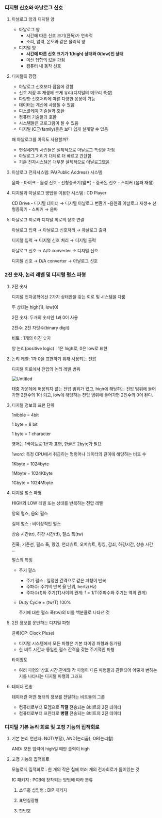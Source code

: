 ### 디지털 신호와 아날로그 신호

1. 아날로그 양과 디지털 양
    - 아날로그 양
        - 시간에 따른 신호 크기(진폭)가 연속적
        - 소리, 압력, 온도와 같은 물리적 양
    - 디지털 양
        - **시간에 따른 신호 크기가 1(high) 상태와 0(low)인 상태**
        - 이산 집합의 값을 가짐
        - 컴퓨터 내 동작 신호
        
2. 디지털의 장점
    - 아날로그 신호보다 잡음에 강함
    - 신호 저장 후 재생에 크게 유리(디지털의 메모리 특성)
    - 다양한 신호처리에 따른 다양한 응용이 가능
    - 데이터는 계산에 사용될 수 있음
    - 디스플레이 기술들과 호환
    - 컴퓨터 기술들과 호환
    - 시스템들은 프로그램이 될 수 있음
    - 디지털 IC군(family)들은 보다 쉽게 설계할 수 있음
    
    왜 아날로그를 아직도 사용할까?
    
    - 현실세계의 사건들은 실제적으로 아날로그 특성을 가짐
    - 아날로그 처리가 대체로 더 빠르고 간단함
    - 기존 전자시스템은 대부분 실제적으로 아날로그였음
    
3. 아날로그 전자시스템: PA(Public Address) 시스템
    
    음파 - 마이크 - 음성 신호 - 선형증폭기(앰프) - 증폭된 신호 - 스피커 (음파 재생)
    
4. 디지털과 아날로그 방법을 이용한 시스템 : CD Player
    
    CD Drive - 디지털 데이터 → 디지털 아날로그 변환기 -음원의 아날로그 재생→ 선형증폭기 - 스피커 → 음파
    

1. 아날로그 회로와 디지털 회로의 상호 연결
    
    아날로그 입력 → 아날로그 신호처리 → 아날로그 출력
    
    디지털 입력 → 디지털 신호 처리 → 디지털 출력
    
    아날로그 신호 → A/D converter → 디지털 신호
    
    디지털 신호 → D/A converter → 아날로그 신호
    

### 2진 숫자, 논리 레벨 및 디지털 펄스 파형

1. 2진 숫자
    
    디지털 전자공학에선 2가지 상태만을 갖는 회로 및 시스템을 다룸
    
    두 상태는 high(1), low(0)
    
    2진 숫자: 두개의 숫자인 1과 0이 사용
    
    2진수: 2진 자릿수(binary digit)
    
    비트 : 1개의 이진 숫자
    
    양 논리(positive logic) : 1은 high로, 0은 low로 표현
    
2. 논리 레벨: 1과 0을 표현하기 위해 사용되는 전압
    
    디지털 회로에서 전압의 논리 레벨 범위
    
    ![Untitled](https://s3-us-west-2.amazonaws.com/secure.notion-static.com/20804602-2fe6-4807-81b8-d7c123bbd9d8/Untitled.png)
    
    대충 가운데에 허용되지 않는 전압 범위가 있고, high에 해당하는 전압 범위에 들어가면 2진수의 1이 되고, low에 해당하는 전압 범위에 들어가면 2진수의 0이 된다. 
    
3. 디지털 정보의 표현 단위
    
    1nibble = 4bit
    
    1 byte = 8 bit
    
    1 byte = 1 character
    
    영어는 1바이트로 1문자 표현, 한글은 2byte가 필요
    
    1word: 특정 CPU에서 취급하는 명령어나 데이터의 길이에 해당하는 비트 수
    
    1Kbyte = 1024byte
    
    1Mbyte = 1024Kbyte
    
    1Gbyte = 1024Mbyte
    
4. 디지털 펄스 파형
    
    HIGH와 LOW 레벨 또는 상태를 반복하는 전압 레벨
    
    양의 펄스, 음의 펄스
    
    실제 펄스 : 비이상적인 펄스
    
    상승 시간(tr), 하강 시간(tf), 펄스 폭(tw)
    
    진폭, 기준선, 펄스 폭, 링잉, 언더슈트, 오버슈트, 링잉, 감쇠, 하강시간, 상승 시간 ...
    
    펄스의 특징
    
    - 주기 펄스
        - 주기 펄스 : 일정한 간격으로 같은 파형이 반복
        - 주파수: 주기의 반복 율 단위, hertz(Hz)
        - 주파수(f)와 주기(T)사이의 관계: f = 1/T(주파수와 주기는 역의 관계)
    - Duty Cycle = (tw/T) 100%
        
        주기에 대한 펄스 폭(tw)의 비를 백분율로 나타낸 것
        

1. 2진 정보를 운반하는 디지털 파형
    
    클록(CP: Clock Pluse)
    
    - 디지털 시스템에서 모든 파형은 기본 타이밍 파형과 동기됨
    - 한 비트 시간과 동일한 펄스 간격을 갖는 주기적인 파형
    
    타이밍도
    
    - 여러 파형의 상호 시간 관계와 각 파형이 다른 파형들과 관련되어 어떻게 변하는지를 나타내는 디지털 파형의 그래프
    
2. 데이터 전송
    
    데이터란 어떤 형태의 정보를 전달하는 비트들의 그룹
    
    - 컴퓨터로부터 모뎀으로 **직렬** 전송되는 8비트의 2진 데이터
    - 컴퓨터로부터 프린터로 **병렬** 전송되는 8비트의 2진 데이터

### 디지털 기본 논리 회로 및 고정 기능의 집적회로

1. 기본 논리 연산자: NOT(부정), AND(논리곱), OR(논리합)
    
    AND: 모든 입력이  high일 때만 출력이 high
    
2. 고정 기능의 집적회로
    
    모놀로식 집적회로 : 한 개의 작은 칩에 여러 개의 전자회로가 들어있는 것
    
    IC 패키지 : PCB에 장착되는 방법에 따라 분류
    
    1) 쓰루홀 삽입형 : DIP 패키지
    
    2) 표면실장형 
    
    3) 핀번호